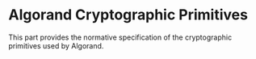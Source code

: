 # Algorand Cryptographic Primitives

This part provides the normative specification of the cryptographic primitives used
by Algorand.
